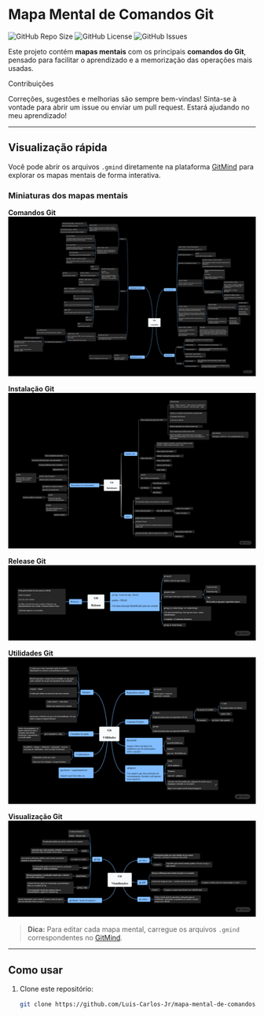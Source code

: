 # Mapa Mental de Comandos Git

![GitHub Repo Size](https://img.shields.io/github/repo-size/Luis-Carlos-Jr/mapa-mental-de-comandos-git)
![GitHub License](https://img.shields.io/github/license/Luis-Carlos-Jr/mapa-mental-de-comandos-git)
![GitHub Issues](https://img.shields.io/github/issues/Luis-Carlos-Jr/mapa-mental-de-comandos-git)

Este projeto contém **mapas mentais** com os principais **comandos do Git**, pensado para facilitar o aprendizado e a memorização das operações mais usadas.

Contribuições

Correções, sugestões e melhorias são sempre bem-vindas! Sinta-se à vontade para abrir um issue ou enviar um pull request. Estará ajudando no meu aprendizado!

---

## Visualização rápida

Você pode abrir os arquivos `.gmind` diretamente na plataforma [GitMind](https://gitmind.com/) para explorar os mapas mentais de forma interativa.

### Miniaturas dos mapas mentais

**Comandos Git**  
![Git-Comandos](Git-Comandos.png)  

**Instalação Git**  
![Git-Instalação](Git-Instalação.png)  

**Release Git**  
![Git-Release](Git-Release.png)  

**Utilidades Git**  
![Git-Utilidades](Git-Utilidades.png)  

**Visualização Git**  
![Git-Visualização](Git-Visualização.png)  

> **Dica:** Para editar cada mapa mental, carregue os arquivos `.gmind` correspondentes no [GitMind](https://gitmind.com/).

---

## Como usar

1. Clone este repositório:
   ```bash
   git clone https://github.com/Luis-Carlos-Jr/mapa-mental-de-comandos-git.git
